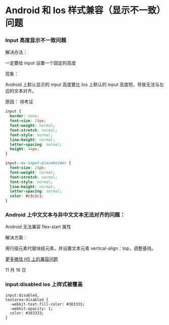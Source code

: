 # Android 和 Ios 样式兼容（显示不一致）问题

### Input 高度显示不一致问题

解决办法：

一定要给 input 设置一个固定的高度

现象：

Android 上默认显示的 input 高度要比 Ios 上默认的 input 高度短，导致无法与左边的文本对齐。

原因： 待考证

```css
input {
  border: none;
  font-size: 28px;
  font-weight: normal;
  font-stretch: normal;
  font-style: normal;
  line-height: normal;
  letter-spacing: normal;
  height: 44px;
}

input:-ms-input-placeholder {
  font-size: 24px;
  font-weight: normal;
  font-stretch: normal;
  font-style: normal;
  line-height: normal;
  letter-spacing: normal;
  color: #c3c1c1;
}
```

### Android 上中文文本与非中文文本无法对齐的问题：

Android 无法兼容 flex-start 属性

解决方案：

用行级元素代替块级元素，并设置文本元素 vertical-align：top，调整基线。

[更多微信 H5 上的兼容问题](https://www.boxuegu.com/news/1963.html)

11 月 16 日

### input:disabled ios 上样式被覆盖

```
input:disabled,
textarea:disabled {
  -webkit-text-fill-color: #383333;
  -webkit-opacity: 1;
  color: #383333;
}
```
